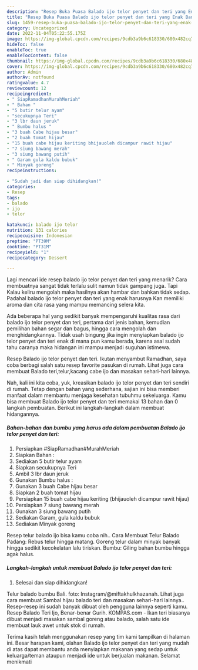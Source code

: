 ```yaml
---
description: "Resep Buka Puasa Balado ijo telor penyet dan teri yang Enak Banget"
title: "Resep Buka Puasa Balado ijo telor penyet dan teri yang Enak Banget"
slug: 1459-resep-buka-puasa-balado-ijo-telor-penyet-dan-teri-yang-enak-banget
category: Uncategorized
date: 2022-11-04T05:22:55.175Z
image: https://img-global.cpcdn.com/recipes/9cdb3a9b6c618330/680x482cq70/balado-ijo-telor-penyet-dan-teri-foto-resep-utama.jpg
hideToc: false
enableToc: true
enableTocContent: false
thumbnail: https://img-global.cpcdn.com/recipes/9cdb3a9b6c618330/680x482cq70/balado-ijo-telor-penyet-dan-teri-foto-resep-utama.jpg
cover: https://img-global.cpcdn.com/recipes/9cdb3a9b6c618330/680x482cq70/balado-ijo-telor-penyet-dan-teri-foto-resep-utama.jpg
author: Admin
authorAv: notfound
ratingvalue: 4.7
reviewcount: 12
recipeingredient:
- " SiapRamadhanMurahMeriah"
- " Bahan "
- "5 butir telur ayam"
- "secukupnya Teri"
- "3 lbr daun jeruk"
- " Bumbu halus "
- "3 buah Cabe hijau besar"
- "2 buah tomat hijau"
- "15 buah cabe hijau keriting bhijauoleh dicampur rawit hijau"
- "7 siung bawang merah"
- "3 siung bawang putih"
- " Garam gula kaldu bubuk"
- " Minyak goreng"
recipeinstructions:

- "Sudah jadi dan siap dihidangkan!"
categories:
- Resep
tags:
- balado
- ijo
- telor

katakunci: balado ijo telor 
nutrition: 131 calories
recipecuisine: Indonesian
preptime: "PT39M"
cooktime: "PT31M"
recipeyield: "1"
recipecategory: Dessert

---
```



Lagi mencari ide resep balado ijo telor penyet dan teri yang menarik? Cara membuatnya sangat tidak terlalu sulit namun tidak gampang juga. Tapi Kalau keliru mengolah maka hasilnya akan hambar dan bahkan tidak sedap. Padahal balado ijo telor penyet dan teri yang enak harusnya Kan memiliki aroma dan cita rasa yang mampu memancing selera kita.


Ada beberapa hal yang sedikit banyak mempengaruhi kualitas rasa dari balado ijo telor penyet dan teri, pertama dari jenis bahan, kemudian pemilihan bahan segar dan bagus, hingga cara mengolah dan menghidangkannya. Tidak usah bingung jika ingin menyiapkan balado ijo telor penyet dan teri enak di mana pun kamu berada, karena asal sudah tahu caranya maka hidangan ini mampu menjadi suguhan istimewa.

Resep Balado ijo telor penyet dan teri. Ikutan menyambut Ramadhan, saya coba berbagi salah satu resep favorite pasukan di rumah. Lihat juga cara membuat Balado teri,telur,kacang cabe ijo dan masakan sehari-hari lainnya.


Nah, kali ini kita coba, yuk, kreasikan balado ijo telor penyet dan teri sendiri di rumah. Tetap dengan bahan yang sederhana, sajian ini bisa memberi manfaat dalam membantu menjaga kesehatan tubuhmu sekeluarga. Kamu bisa membuat Balado ijo telor penyet dan teri memakai 13 bahan dan 0 langkah pembuatan. Berikut ini langkah-langkah dalam membuat hidangannya.

<!--inarticleads1-->

##### Bahan-bahan dan bumbu yang harus ada dalam pembuatan Balado ijo telor penyet dan teri:

1. Persiapkan  #SiapRamadhan#MurahMeriah
1. Siapkan  Bahan :
1. Sediakan 5 butir telur ayam
1. Siapkan secukupnya Teri
1. Ambil 3 lbr daun jeruk
1. Gunakan  Bumbu halus :
1. Gunakan 3 buah Cabe hijau besar
1. Siapkan 2 buah tomat hijau
1. Persiapkan 15 buah cabe hijau keriting (bhijauoleh dicampur rawit hijau)
1. Persiapkan 7 siung bawang merah
1. Gunakan 3 siung bawang putih
1. Sediakan  Garam, gula kaldu bubuk
1. Sediakan  Minyak goreng


Resep telur balado ijo bisa kamu coba nih.. Cara Membuat Telur Balado Padang: Rebus telur hingga matang. Goreng telur dalam minyak banyak hingga sedikit kecokelatan lalu tiriskan. Bumbu: Giling bahan bumbu hingga agak halus. 

<!--inarticleads2-->

##### Langkah-langkah untuk membuat Balado ijo telor penyet dan teri:


1. Selesai dan siap dihidangkan!

Telur balado bumbu Bali. foto: Instagram/@miftakhulkhazanah. Lihat juga cara membuat Sambal hijau balado teri dan masakan sehari-hari lainnya.. Resep-resep ini sudah banyak dibuat oleh pengguna lainnya seperti kamu. Resep Balado Teri Ijo, Benar-benar Gurih. KOMPAS.com - Ikan teri biasanya dibuat menjadi masakan sambal goreng atau balado, salah satu ide membuat lauk awet untuk stok di rumah. 

Terima kasih telah menggunakan resep yang tim kami tampilkan di halaman ini. Besar harapan kami, olahan Balado ijo telor penyet dan teri yang mudah di atas dapat membantu anda menyiapkan makanan yang sedap untuk keluarga/teman ataupun menjadi ide untuk berjualan makanan. Selamat menikmati
